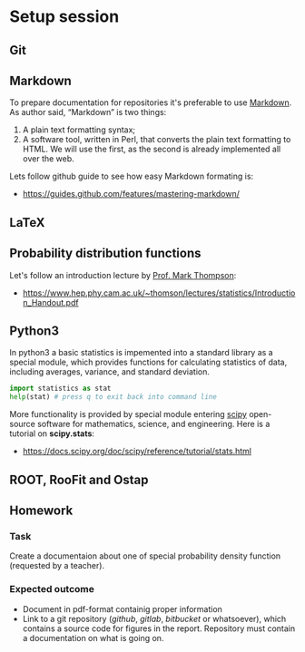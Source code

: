 # Setup session

## Git

## Markdown
To prepare documentation for repositories it's preferable to use [Markdown](https://daringfireball.net/projects/markdown/). As author said, “Markdown” is two things:
  1. A plain text formatting syntax;
  2. A software tool, written in Perl, that converts the plain text formatting to HTML.
We will use the first, as the second is already implemented all over the web. 

Lets follow github guide to see how easy Markdown formating is:
  * https://guides.github.com/features/mastering-markdown/

## LaTeX

## Probability distribution functions
Let's follow an introduction lecture by [Prof. Mark Thompson](https://www.hep.phy.cam.ac.uk/~thomson/lectures/lectures.html):
  * https://www.hep.phy.cam.ac.uk/~thomson/lectures/statistics/Introduction_Handout.pdf

## Python3

In python3 a basic statistics is impemented into a standard library as a special module, which  provides functions for calculating statistics of data, including averages, variance, and standard deviation.

```python
import statistics as stat
help(stat) # press q to exit back into command line
```

More functionality is provided by special module entering [scipy](https://docs.scipy.org/doc/scipy/reference/) open-source software for mathematics, science, and engineering. Here is a tutorial on **scipy.stats**:
  * https://docs.scipy.org/doc/scipy/reference/tutorial/stats.html
  
## ROOT, RooFit and Ostap

## Homework

### Task

Create a documentaion about one of special probability density function (requested by a teacher).

### Expected outcome
  * Document in pdf-format containig proper information 
  * Link to a git repository (_github_, _gitlab_, _bitbucket_ or whatsoever), which contains a source code for figures in the report. Repository must contain a documentation on what is going on. 